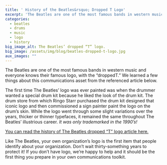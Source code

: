 ```yaml
---
title: ' History of the Beatles&rsquo; Dropped T Logo'
excerpt: 'The Beatles are one of the most famous bands in western music and everyone knows their famous logo, with the &ldquo;droppedT.&rdquo; We learned a few things about this communications asset from the referenced article below.'
categories:
  - beatles
  - drums
  - music
  - logo
  - history
big_image_alt: The Beatles’ dropped “T” logo.
big_image: /assets/img/blog/beatles-dropped-t-logo.jpg
aux_images: ""
---
```

The Beatles are one of the most famous bands in western music and everyone knows their famous logo, with the &ldquo;droppedT.&rdquo; We learned a few things about this communications asset from the referenced article below.

The first time The Beatles&rsquo; logo was ever painted was when the drummer wanted a special drum kit because he liked the look of the drum kit. The drum store from which Ringo Starr purchased the drum kit designed that iconic logo and then commissioned a sign painter paint the logo on the drum&rsquo;s skin. While the logo went through some slight variations over the years, thicker or thinner typefaces, it remained the same throughout The Beatles&rsquo; illustrious career. <em>It was only trademarked in the 1990&rsquo;s!</em>

<a href="http://www.beatlesbible.com/features/drop-t-logo/" title="The History of The Beatles Dropped T Logo" target="_blank" class=""><i class="icon-external-link"></i> You can read the history of The Beatles dropped &ldquo;T&rdquo; logo article here.</a>

Like The Beatles, your own organization&rsquo;s logo is the first item that people identify about your organization. Don&rsquo;t wait thirty-something years to protect it! If you don&rsquo;t have logo, we&rsquo;re happy to help and it should be the first thing you prepare in your own communications toolkit.